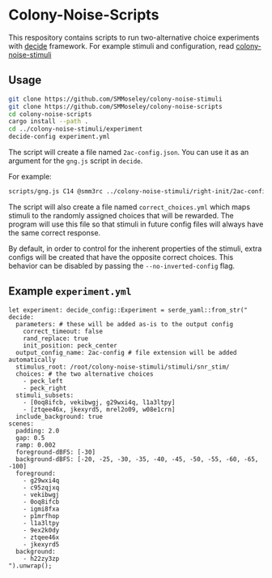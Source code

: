 # Colony-Noise-Scripts
This respository contains scripts to run two-alternative choice experiments with [decide](https://github.com/melizalab/decide) framework.
For example stimuli and configuration, read [colony-noise-stimuli](https://github.com/SMMoseley/colony-noise-stimuli)

## Usage
```bash
git clone https://github.com/SMMoseley/colony-noise-stimuli
git clone https://github.com/SMMoseley/colony-noise-scripts
cd colony-noise-scripts
cargo install --path .
cd ../colony-noise-stimuli/experiment
decide-config experiment.yml
```

The script will create a file named `2ac-config.json`.
You can use it as an argument for the `gng.js` script in `decide`.

For example:
```bash
scripts/gng.js C14 @smm3rc ../colony-noise-stimuli/right-init/2ac-config.json --feed-duration 1000 --response-window 10000
```

The script will also create a file named `correct_choices.yml` which maps
stimuli to the randomly assigned choices that will be rewarded. The program will
use this file so that stimuli in future config files will always have the same
correct response.

By default, in order to control for the inherent properties of the stimuli,
extra configs will be created that have the opposite correct choices.
This behavior can be disabled by passing the `--no-inverted-config` flag.

## Example `experiment.yml`
```
let experiment: decide_config::Experiment = serde_yaml::from_str("
decide:
  parameters: # these will be added as-is to the output config
    correct_timeout: false
    rand_replace: true
    init_position: peck_center
  output_config_name: 2ac-config # file extension will be added automatically
  stimulus_root: /root/colony-noise-stimuli/stimuli/snr_stim/
  choices: # the two alternative choices
    - peck_left
    - peck_right
  stimuli_subsets:
    - [0oq8ifcb, vekibwgj, g29wxi4q, l1a3ltpy]
    - [ztqee46x, jkexyrd5, mrel2o09, w08e1crn]
  include_background: true
scenes:
  padding: 2.0
  gap: 0.5
  ramp: 0.002
  foreground-dBFS: [-30]
  background-dBFS: [-20, -25, -30, -35, -40, -45, -50, -55, -60, -65, -100]
  foreground:
    - g29wxi4q
    - c95zqjxq
    - vekibwgj
    - 0oq8ifcb
    - igmi8fxa
    - p1mrfhop
    - l1a3ltpy
    - 9ex2k0dy
    - ztqee46x
    - jkexyrd5
  background:
    - h22zy3zp
").unwrap();
```
